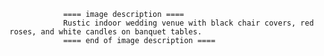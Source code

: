 
                ==== image description ====
                Rustic indoor wedding venue with black chair covers, red roses, and white candles on banquet tables.
                ==== end of image description ====
                